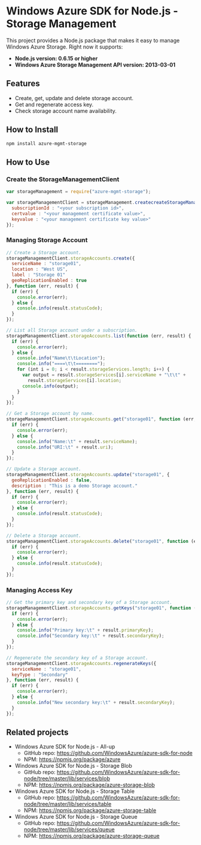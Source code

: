 # Windows Azure SDK for Node.js - Storage Management

This project provides a Node.js package that makes it easy to manage Windows Azure Storage. Right now it supports:
- **Node.js version: 0.6.15 or higher**
- **Windows Azure Storage Management API version: 2013-03-01**

## Features

- Create, get, update and delete storage account.
- Get and regenerate access key.
- Check storage account name availability.

## How to Install

```bash
npm install azure-mgmt-storage
```

## How to Use

### Create the StorageManagementClient

```javascript
var storageManagement = require("azure-mgmt-storage");

var storageManagementClient = storageManagement.createcreateStorageManagementClient({
  subscriptionId : "<your subscription id>",
  certvalue : "<your management certificate value>",
  keyvalue : "<your management certificate key value>"
});
```

### Managing Storage Account

```javascript
// Create a Storage account.
storageManagementClient.storageAccounts.create({
  serviceName : "storage01",
  location : "West US",
  label : "Storage 01"
  geoReplicationEnabled : true
}, function (err, result) {
  if (err) {
    console.error(err);
  } else {
    console.info(result.statusCode);
  }
});

// List all Storage account under a subscription.
storageManagementClient.storageAccounts.list(function (err, result) {
  if (err) {
    console.error(err);
  } else {
    console.info("Name\t\tLocation");
    console.info("====\t\t========");
    for (int i = 0; i < result.storageServices.length; i++) {
      var output = result.storageServices[i].serviceName + "\t\t" +
        result.storageServices[i].location;
      console.info(output);
    }
  }
});

// Get a Storage account by name.
storageManagementClient.storageAccounts.get("storage01", function (err, result) {
  if (err) {
    console.error(err);
  } else {
    console.info("Name:\t" + result.serviceName);
    console.info("URI:\t" + result.uri);
  }
});

// Update a Storage account.
storageManagementClient.storageAccounts.update("storage01", {
  geoReplicationEnabled : false,
  description : "This is a demo Storage account."
}, function (err, result) {
  if (err) {
    console.error(err);
  } else {
    console.info(result.statusCode);
  }
});

// Delete a Storage account.
storageManagementClient.storageAccounts.delete("storage01", function (err, result) {
  if (err) {
    console.error(err);
  } else {
    console.info(result.statusCode);
  }
});
```

### Managing Access Key

```javascript
// Get the primary key and secondary key of a Storage account.
storageManagementClient.storageAccounts.getKeys("storage01", function (err, result) {
  if (err) {
    console.error(err);
  } else {
    console.info("Primary key:\t" + result.primaryKey);
    console.info("Secondary key:\t" + result.secondaryKey);
  }
});

// Regenerate the secondary key of a Storage account.
storageManagementClient.storageAccounts.regenerateKeys({
  serviceName : "storage01",
  keyType : "Secondary"
}, function (err, result) {
  if (err) {
    console.error(err);
  } else {
    console.info("New secondary key:\t" + result.secondaryKey);
  }
});
```

## Related projects

- Windows Azure SDK for Node.js - All-up
  - GitHub repo: https://github.com/WindowsAzure/azure-sdk-for-node
  - NPM: https://npmjs.org/package/azure
- Windows Azure SDK for Node.js - Storage Blob
  - GitHub repo: https://github.com/WindowsAzure/azure-sdk-for-node/tree/master/lib/services/blob
  - NPM: https://npmjs.org/package/azure-storage-blob
- Windows Azure SDK for Node.js - Storage Table
  - GitHub repo: https://github.com/WindowsAzure/azure-sdk-for-node/tree/master/lib/services/table
  - NPM: https://npmjs.org/package/azure-storage-table
- Windows Azure SDK for Node.js - Storage Queue
  - GitHub repo: https://github.com/WindowsAzure/azure-sdk-for-node/tree/master/lib/services/queue
  - NPM: https://npmjs.org/package/azure-storage-queue
 